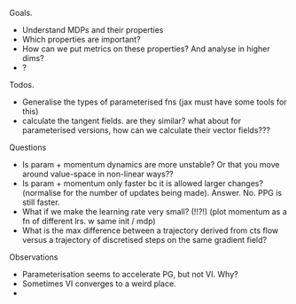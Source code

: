Goals.

- Understand MDPs and their properties
- Which properties are important?
- How can we put metrics on these properties? And analyse in higher dims?
- ?

Todos.

- Generalise the types of parameterised fns (jax must have some tools for this)
- calculate the tangent fields. are they similar? what about for parameterised versions, how can we calculate their vector fields???

Questions
- Is param + momentum dynamics are more unstable? Or that you move around value-space in non-linear ways??
- Is param + momentum only faster bc it is allowed larger changes? (normalise for the number of updates being made). Answer. No. PPG is still faster.
- What if we make the learning rate very small? (!!?!) (plot momentum as a fn of different lrs. w same init / mdp)
- What is the max difference between a trajectory derived from cts flow versus a trajectory of discretised steps on the same gradient field?

Observations

- Parameterisation seems to accelerate PG, but not VI. Why?
- Sometimes VI converges to a weird place.
-

